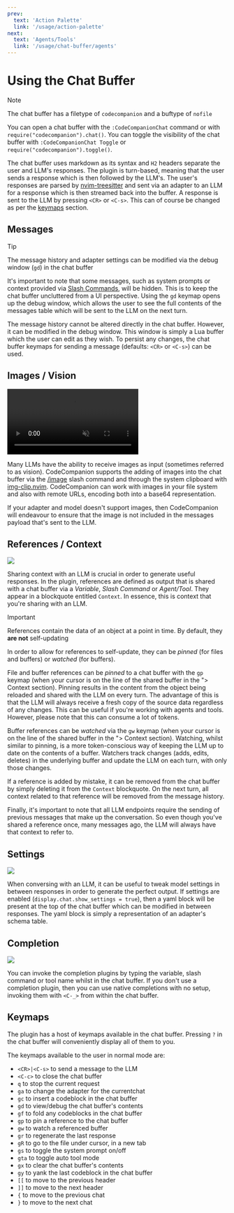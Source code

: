 ```yaml
---
prev:
  text: 'Action Palette'
  link: '/usage/action-palette'
next:
  text: 'Agents/Tools'
  link: '/usage/chat-buffer/agents'
---
```


# Using the Chat Buffer

> [!NOTE]
> The chat buffer has a filetype of `codecompanion` and a buftype of `nofile`

You can open a chat buffer with the `:CodeCompanionChat` command or with `require("codecompanion").chat()`. You can toggle the visibility of the chat buffer with `:CodeCompanionChat Toggle` or `require("codecompanion").toggle()`.

The chat buffer uses markdown as its syntax and `H2` headers separate the user and LLM's responses. The plugin is turn-based, meaning that the user sends a response which is then followed by the LLM's. The user's responses are parsed by [nvim-treesitter](https://github.com/nvim-treesitter/nvim-treesitter) and sent via an adapter to an LLM for a response which is then streamed back into the buffer. A response is sent to the LLM by pressing `<CR>` or `<C-s>`. This can of course be changed as per the [keymaps](#keymaps) section.

## Messages

> [!TIP]
> The message history and adapter settings can be modified via the debug window (`gd`) in the chat buffer

It's important to note that some messages, such as system prompts or context provided via [Slash Commands](/usage/chat-buffer/slash-commands), will be hidden. This is to keep the chat buffer uncluttered from a UI perspective. Using the `gd` keymap opens up the debug window, which allows the user to see the full contents of the messages table which will be sent to the LLM on the next turn.

The message history cannot be altered directly in the chat buffer. However, it can be modified in the debug window. This window is simply a Lua buffer which the user can edit as they wish. To persist any changes, the chat buffer keymaps for sending a message (defaults: `<CR>` or `<C-s>`) can be used.

## Images / Vision

<p>
<video controls muted src="https://github.com/user-attachments/assets/8897d58e-f2c4-4da9-a170-22f31a75c358"></video>
</p>

Many LLMs have the ability to receive images as input (sometimes referred to as vision). CodeCompanion supports the adding of images into the chat buffer via the [/image](/usage/chat-buffer/slash-commands#image) slash command and through the system clipboard with [img-clip.nvim](/installation#img-clip-nvim). CodeCompanion can work with images in your file system and also with remote URLs, encoding both into a base64 representation.

If your adapter and model doesn't support images, then CodeCompanion will endeavour to ensure that the image is not included in the messages payload that's sent to the LLM.

## References / Context

<img src="https://github.com/user-attachments/assets/e8a31214-ccba-407f-a8e4-32ba185a3ecd" />

Sharing context with an LLM is crucial in order to generate useful responses. In the plugin, references are defined as output that is shared with a chat buffer via a _Variable_, _Slash Command_ or _Agent/Tool_. They appear in a blockquote entitled `Context`. In essence, this is context that you're sharing with an LLM.

> [!IMPORTANT]
> References contain the data of an object at a point in time. By default, they **are not** self-updating

In order to allow for references to self-update, they can be _pinned_ (for files and buffers) or _watched_ (for buffers).

File and buffer references can be _pinned_ to a chat buffer with the `gp` keymap (when your cursor is on the line of the shared buffer in the "> Context section). Pinning results in the content from the object being reloaded and shared with the LLM on every turn. The advantage of this is that the LLM will always receive a fresh copy of the source data regardless of any changes. This can be useful if you're working with agents and tools. However, please note that this can consume a lot of tokens.

Buffer references can be _watched_ via the `gw` keymap (when your cursor is on the line of the shared buffer in the "> Context section). Watching, whilst similar to pinning, is a more token-conscious way of keeping the LLM up to date on the contents of a buffer. Watchers track changes (adds, edits, deletes) in the underlying buffer and update the LLM on each turn, with only those changes.

If a reference is added by mistake, it can be removed from the chat buffer by simply deleting it from the `Context` blockquote. On the next turn, all context related to that reference will be removed from the message history.

Finally, it's important to note that all LLM endpoints require the sending of previous messages that make up the conversation. So even though you've shared a reference once, many messages ago, the LLM will always have that context to refer to.

## Settings

<img src="https://github.com/user-attachments/assets/01f1e482-1f7b-474f-ae23-f25cc637f40a" />

When conversing with an LLM, it can be useful to tweak model settings in between responses in order to generate the perfect output. If settings are enabled (`display.chat.show_settings = true`), then a yaml block will be present at the top of the chat buffer which can be modified in between responses. The yaml block is simply a representation of an adapter's schema table.

## Completion

<img src="https://github.com/user-attachments/assets/02b4d5e2-3b40-4044-8a85-ccd6dfa6d271" />

You can invoke the completion plugins by typing the variable, slash command or tool name whilst in the chat buffer. If you don't use a completion plugin, then you can use native completions with no setup, invoking them with `<C-_>` from within the chat buffer.

## Keymaps

The plugin has a host of keymaps available in the chat buffer. Pressing `?` in the chat buffer will conveniently display all of them to you.

The keymaps available to the user in normal mode are:

- `<CR>|<C-s>` to send a message to the LLM
- `<C-c>` to close the chat buffer
- `q` to stop the current request
- `ga` to change the adapter for the currentchat
- `gc` to insert a codeblock in the chat buffer
- `gd` to view/debug the chat buffer's contents
- `gf` to fold any codeblocks in the chat buffer
- `gp` to pin a reference to the chat buffer
- `gw` to watch a referenced buffer
- `gr` to regenerate the last response
- `gR` to go to the file under cursor, in a new tab
- `gs` to toggle the system prompt on/off
- `gta` to toggle auto tool mode
- `gx` to clear the chat buffer's contents
- `gy` to yank the last codeblock in the chat buffer
- `[[` to move to the previous header
- `]]` to move to the next header
- `{` to move to the previous chat
- `}` to move to the next chat


